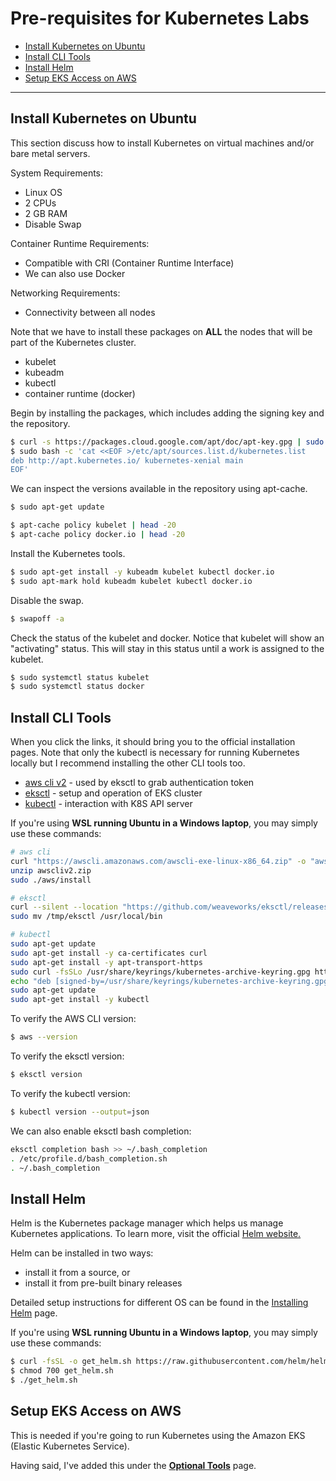 # Pre-requisites for Kubernetes Labs


- [Install Kubernetes on Ubuntu](#install-kubernetes-on-ubuntu)
- [Install CLI Tools](#install-cli-tools)
- [Install Helm](#install-helm)
- [Setup EKS Access on AWS](#setup-eks-access-on-aws)

----------------------------------------------

## Install Kubernetes on Ubuntu

This section discuss how to install Kubernetes on virtual machines and/or bare metal servers.

System Requirements:
- Linux OS
- 2 CPUs 
- 2 GB RAM 
- Disable Swap 

Container Runtime Requirements:

- Compatible with CRI (Container Runtime Interface)
- We can also use Docker 

Networking Requirements:
- Connectivity between all nodes 

Note that we have to install these packages on **ALL** the nodes that will be part of the Kubernetes cluster.

- kubelet
- kubeadm 
- kubectl 
- container runtime (docker)

Begin by installing the packages, which includes adding the signing key and the repository.

```bash
$ curl -s https://packages.cloud.google.com/apt/doc/apt-key.gpg | sudo apt-key add 
$ sudo bash -c 'cat <<EOF >/etc/apt/sources.list.d/kubernetes.list 
deb http://apt.kubernetes.io/ kubernetes-xenial main
EOF'
```

We can inspect the versions available in the repository using apt-cache.

```bash
$ sudo apt-get update
```
```bash
$ apt-cache policy kubelet | head -20
$ apt-cache policy docker.io | head -20
```

Install the Kubernetes tools.
```bash
$ sudo apt-get install -y kubeadm kubelet kubectl docker.io 
$ sudo apt-mark hold kubeadm kubelet kubectl docker.io
```

Disable the swap.

```bash
$ swapoff -a  
```

Check the status of the kubelet and docker. Notice that kubelet will show an "activating" status. This will stay in this status until a work is assigned to the kubelet.

```bash
$ sudo systemctl status kubelet 
$ sudo systemctl status docker 
```


## Install CLI Tools

When you click the links, it should bring you to the official installation pages. Note that only the kubectl is necessary for running Kubernetes locally but I recommend installing the other CLI tools too. 

- [aws cli v2](https://docs.aws.amazon.com/cli/latest/userguide/getting-started-install.html) - used by eksctl to grab authentication token
- [eksctl](https://docs.aws.amazon.com/eks/latest/userguide/eksctl.html) - setup and operation of EKS cluster 
- [kubectl](https://kubernetes.io/docs/tasks/tools/) - interaction with K8S API server

If you're using **WSL running Ubuntu in a Windows laptop**, you may simply use these commands:

```bash
# aws cli
curl "https://awscli.amazonaws.com/awscli-exe-linux-x86_64.zip" -o "awscliv2.zip"
unzip awscliv2.zip
sudo ./aws/install
```
```bash
# eksctl
curl --silent --location "https://github.com/weaveworks/eksctl/releases/latest/download/eksctl_$(uname -s)_amd64.tar.gz" | tar xz -C /tmp
sudo mv /tmp/eksctl /usr/local/bin
```
```bash
# kubectl
sudo apt-get update
sudo apt-get install -y ca-certificates curl
sudo apt-get install -y apt-transport-https
sudo curl -fsSLo /usr/share/keyrings/kubernetes-archive-keyring.gpg https://packages.cloud.google.com/apt/doc/apt-key.gpg
echo "deb [signed-by=/usr/share/keyrings/kubernetes-archive-keyring.gpg] https://apt.kubernetes.io/ kubernetes-xenial main" | sudo tee /etc/apt/sources.list.d/kubernetes.list
sudo apt-get update
sudo apt-get install -y kubectl
```

To verify the AWS CLI version:

```bash
$ aws --version 
```

To verify the eksctl version:

```bash
$ eksctl version 
```

To verify the kubectl version:

```bash
$ kubectl version --output=json  
```

We can also enable eksctl bash completion:

```bash
eksctl completion bash >> ~/.bash_completion
. /etc/profile.d/bash_completion.sh
. ~/.bash_completion 
```

## Install Helm

Helm is the Kubernetes package manager which helps us manage Kubernetes applications. To learn more, visit the official [Helm website.](https://helm.sh/)

Helm can be installed in two ways:

- install it from a source, or 
- install it from pre-built binary releases

Detailed setup instructions for different OS can be found in the [Installing Helm](https://helm.sh/docs/intro/install/) page.

If you're using **WSL running Ubuntu in a Windows laptop**, you may simply use these commands:

```bash
$ curl -fsSL -o get_helm.sh https://raw.githubusercontent.com/helm/helm/main/scripts/get-helm-3
$ chmod 700 get_helm.sh
$ ./get_helm.sh 
```

## Setup EKS Access on AWS

This is needed if you're going to run Kubernetes using the Amazon EKS (Elastic Kubernetes Service).

Having said, I've added this under the **[Optional Tools](../labs-optional-tools/README.md)** page. 
